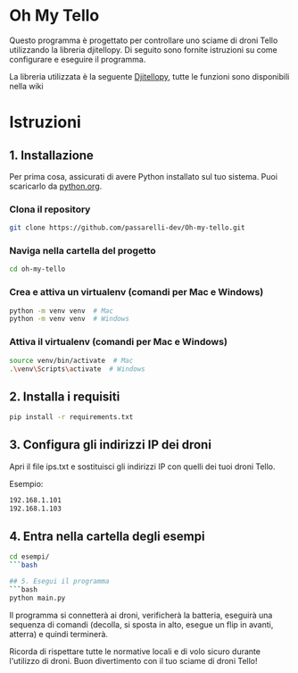 # Oh My Tello

Questo programma è progettato per controllare uno sciame di droni Tello utilizzando la libreria djitellopy. Di seguito sono fornite istruzioni su come configurare e eseguire il programma.

La libreria utilizzata è la seguente [Djitellopy](https://djitellopy.readthedocs.io/en/latest/swarm/), tutte le funzioni sono disponibili nella wiki

# Istruzioni

## 1. Installazione

Per prima cosa, assicurati di avere Python installato sul tuo sistema. Puoi scaricarlo da [python.org](https://www.python.org/).

### Clona il repository
```bash
git clone https://github.com/passarelli-dev/Oh-my-tello.git
```

### Naviga nella cartella del progetto
```bash
cd oh-my-tello
```

### Crea e attiva un virtualenv (comandi per Mac e Windows)
```bash
python -m venv venv  # Mac
python -m venv venv  # Windows
```

### Attiva il virtualenv (comandi per Mac e Windows)
```bash
source venv/bin/activate  # Mac
.\venv\Scripts\activate  # Windows
```
## 2. Installa i requisiti

```bash
pip install -r requirements.txt
```
## 3. Configura gli indirizzi IP dei droni

Apri il file ips.txt e sostituisci gli indirizzi IP con quelli dei tuoi droni Tello.

Esempio: 
```bash
192.168.1.101
192.168.1.103
```
## 4. Entra nella cartella degli esempi
```bash
cd esempi/
```bash

## 5. Esegui il programma
```bash
python main.py
```

Il programma si connetterà ai droni, verificherà la batteria, eseguirà una sequenza di comandi (decolla, si sposta in alto, esegue un flip in avanti, atterra) e quindi terminerà.

Ricorda di rispettare tutte le normative locali e di volo sicuro durante l'utilizzo di droni. Buon divertimento con il tuo sciame di droni Tello!
